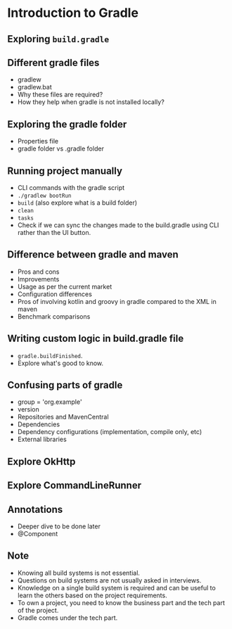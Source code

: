 # Introduction to Gradle

## Exploring `build.gradle`

## Different gradle files

- gradlew
- gradlew.bat
- Why these files are required?
- How they help when gradle is not installed locally?

## Exploring the gradle folder

- Properties file
- gradle folder vs .gradle folder

## Running project manually

- CLI commands with the gradle script
- `./gradlew bootRun`
- `build` (also explore what is a build folder)
- `clean`
- `tasks`
- Check if we can sync the changes made to the build.gradle using CLI rather than the UI button.

## Difference between gradle and maven

- Pros and cons
- Improvements
- Usage as per the current market
- Configuration differences
- Pros of involving kotlin and groovy in gradle compared to the XML in maven
- Benchmark comparisons

## Writing custom logic in build.gradle file

- `gradle.buildFinished`.
- Explore what's good to know.

## Confusing parts of gradle

- group = 'org.example'
- version
- Repositories and MavenCentral
- Dependencies
- Dependency configurations (implementation, compile only, etc)
- External libraries

## Explore OkHttp

## Explore CommandLineRunner

## Annotations

- Deeper dive to be done later
- @Component

## Note

- Knowing all build systems is not essential.
- Questions on build systems are not usually asked in interviews.
- Knowledge on a single build system is required and can be useful to learn the others based on the project requirements.
- To own a project, you need to know the business part and the tech part of the project.
- Gradle comes under the tech part.
